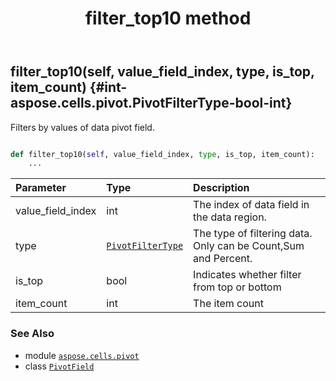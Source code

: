 ﻿---
title: filter_top10 method
second_title: Aspose.Cells for Python via .NET API References
description: 
type: docs
weight: 70
url: /aspose.cells.pivot/pivotfield/filter_top10/
is_root: false
---

## filter_top10(self, value_field_index, type, is_top, item_count) {#int-aspose.cells.pivot.PivotFilterType-bool-int}

Filters by values of data pivot field.



```python

def filter_top10(self, value_field_index, type, is_top, item_count):
    ...
```


| Parameter | Type | Description |
| :- | :- | :- |
| value_field_index | int | The index of data field  in the data region. |
| type | [`PivotFilterType`](/cells/python-net/aspose.cells.pivot/pivotfiltertype) | The type of filtering data. Only can be Count,Sum and Percent. |
| is_top | bool | Indicates whether filter from top or bottom |
| item_count | int | The item count |



### See Also
* module [`aspose.cells.pivot`](../../)
* class [`PivotField`](/cells/python-net/aspose.cells.pivot/pivotfield)
